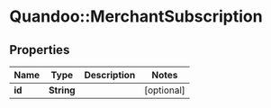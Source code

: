 # Quandoo::MerchantSubscription

## Properties
Name | Type | Description | Notes
------------ | ------------- | ------------- | -------------
**id** | **String** |  | [optional] 


